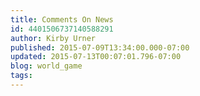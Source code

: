 ```yaml
---
title: Comments On News
id: 4401506737140588291
author: Kirby Urner
published: 2015-07-09T13:34:00.000-07:00
updated: 2015-07-13T00:07:01.796-07:00
blog: world_game
tags: 
---
```


